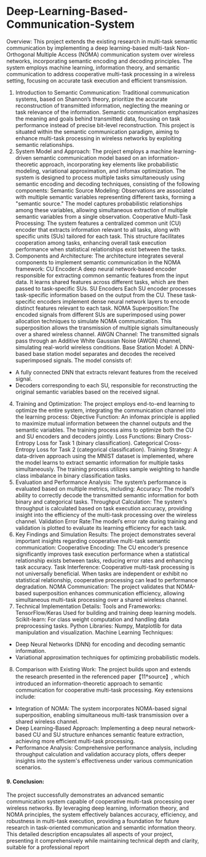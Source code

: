 # Deep-Learning-Based-Communication-System


Overview:
This project extends the existing research in multi-task semantic communication by implementing a deep learning-based multi-task Non-Orthogonal Multiple Access (NOMA) communication system over wireless networks, incorporating semantic encoding and decoding principles. The system employs machine learning, information theory, and semantic communication to address cooperative multi-task processing in a wireless setting, focusing on accurate task execution and efficient transmission.
1. Introduction to Semantic Communication:
Traditional communication systems, based on Shannon’s theory, prioritize the accurate reconstruction of transmitted information, neglecting the meaning or task relevance of the information. Semantic communication emphasizes the meaning and goals behind transmitted data, focusing on task performance instead of precise bit-level reconstruction. This project is situated within the semantic communication paradigm, aiming to enhance multi-task processing in wireless networks by exploiting semantic relationships.
2. System Model and Approach:
The project employs a machine learning-driven semantic communication model based on an information-theoretic approach, incorporating key elements like probabilistic modeling, variational approximation, and infomax optimization. The system is designed to process multiple tasks simultaneously using semantic encoding and decoding techniques, consisting of the following components:
Semantic Source Modeling: Observations are associated with multiple semantic variables representing different tasks, forming a "semantic source." The model captures probabilistic relationships among these variables, allowing simultaneous extraction of multiple semantic variables from a single observation.
Cooperative Multi-Task Processing: The system features a centralized common unit (CU) encoder that extracts information relevant to all tasks, along with specific units (SUs) tailored for each task. This structure facilitates cooperation among tasks, enhancing overall task execution performance when statistical relationships exist between the tasks.
3. Components and Architecture:
The architecture integrates several components to implement semantic communication in the NOMA framework:
CU Encoder:A deep neural network-based encoder responsible for extracting common semantic features from the input data. It learns shared features across different tasks, which are then passed to task-specific SUs.
SU Encoders Each SU encoder processes task-specific information based on the output from the CU. These task-specific encoders implement dense neural network layers to encode distinct features relevant to each task.
NOMA Superposition:The encoded signals from different SUs are superimposed using power allocation techniques to simulate NOMA communication. This superposition allows the transmission of multiple signals simultaneously over a shared wireless channel.
AWGN Channel: The transmitted signals pass through an Additive White Gaussian Noise (AWGN) channel, simulating real-world wireless conditions.
Base Station Model: A DNN-based base station model separates and decodes the received superimposed signals. The model consists of:
- A fully connected DNN that extracts relevant features from the received signal.
- Decoders corresponding to each SU, responsible for reconstructing the original semantic variables based on the received signal.
4. Training and Optimization:
The project employs end-to-end learning to optimize the entire system, integrating the communication channel into the learning process:
Objective Function: An infomax principle is applied to maximize mutual information between the channel outputs and the semantic variables. The training process aims to optimize both the CU and SU encoders and decoders jointly.
Loss Functions:
Binary Cross-Entropy Loss for Task 1 (binary classification).
Categorical Cross-Entropy Loss for Task 2 (categorical classification).
Training Strategy: A data-driven approach using the MNIST dataset is implemented, where the model learns to extract semantic information for multiple tasks simultaneously. The training process utilizes sample weighting to handle class imbalance in binary classification tasks.
5. Evaluation and Performance Analysis:
The system’s performance is evaluated based on multiple metrics, including:
Accuracy: The model’s ability to correctly decode the transmitted semantic information for both binary and categorical tasks.
Throughput Calculation: The system's throughput is calculated based on task execution accuracy, providing insight into the efficiency of the multi-task processing over the wireless channel.
Validation Error Rate:The model’s error rate during training and validation is plotted to evaluate its learning efficiency for each task.
6. Key Findings and Simulation Results:
The project demonstrates several important insights regarding cooperative multi-task semantic communication:
Cooperative Encoding: The CU encoder’s presence significantly improves task execution performance when a statistical relationship exists between tasks, reducing error rates and enhancing task accuracy.
Task Interference: Cooperative multi-task processing is not universally beneficial. When tasks are independent or exhibit no statistical relationship, cooperative processing can lead to performance degradation.
NOMA Communication: The project validates that NOMA-based superposition enhances communication efficiency, allowing simultaneous multi-task processing over a shared wireless channel.
7. Technical Implementation Details:
Tools and Frameworks:
TensorFlow/Keras Used for building and training deep learning models.
Scikit-learn: For class weight computation and handling data preprocessing tasks.
Python Libraries: Numpy, Matplotlib for data manipulation and visualization.
Machine Learning Techniques:
- Deep Neural Networks (DNN) for encoding and decoding semantic information.
- Variational approximation techniques for optimizing probabilistic models.
8. Comparison with Existing Work:
The project builds upon and extends the research presented in the referenced paper【11†source】, which introduced an information-theoretic approach to semantic communication for cooperative multi-task processing. Key extensions include:
- Integration of NOMA: The system incorporates NOMA-based signal superposition, enabling simultaneous multi-task transmission over a shared wireless channel.
- Deep Learning-Based Approach: Implementing a deep neural network-based CU and SU structure enhances semantic feature extraction, achieving more efficient multi-task processing.
- Performance Analysis: Comprehensive performance analysis, including throughput calculation and validation accuracy plots, offers deeper insights into the system's effectiveness under various communication scenarios.
#### 9. Conclusion:
The project successfully demonstrates an advanced semantic communication system capable of cooperative multi-task processing over wireless networks. By leveraging deep learning, information theory, and NOMA principles, the system effectively balances accuracy, efficiency, and robustness in multi-task execution, providing a foundation for future research in task-oriented communication and semantic information theory.
This detailed description encapsulates all aspects of your project, presenting it comprehensively while maintaining technical depth and clarity, suitable for a professional report
